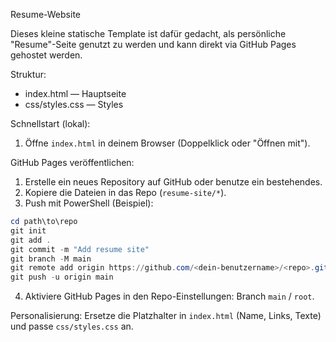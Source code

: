 Resume-Website

Dieses kleine statische Template ist dafür gedacht, als persönliche "Resume"-Seite genutzt zu werden und kann direkt via GitHub Pages gehostet werden.

Struktur:
- index.html — Hauptseite
- css/styles.css — Styles

Schnellstart (lokal):
1. Öffne `index.html` in deinem Browser (Doppelklick oder "Öffnen mit").

GitHub Pages veröffentlichen:
1. Erstelle ein neues Repository auf GitHub oder benutze ein bestehendes.
2. Kopiere die Dateien in das Repo (`resume-site/*`).
3. Push mit PowerShell (Beispiel):

```powershell
cd path\to\repo
git init
git add .
git commit -m "Add resume site"
git branch -M main
git remote add origin https://github.com/<dein-benutzername>/<repo>.git
git push -u origin main
```

4. Aktiviere GitHub Pages in den Repo-Einstellungen: Branch `main` / `root`.

Personalisierung: Ersetze die Platzhalter in `index.html` (Name, Links, Texte) und passe `css/styles.css` an.
